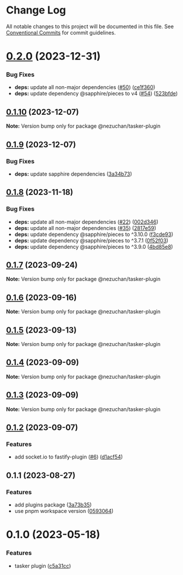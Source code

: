 # Change Log

All notable changes to this project will be documented in this file.
See [Conventional Commits](https://conventionalcommits.org) for commit guidelines.

# [0.2.0](https://github.com/NezuChan/library/compare/@nezuchan/tasker-plugin@0.1.10...@nezuchan/tasker-plugin@0.2.0) (2023-12-31)


### Bug Fixes

* **deps:** update all non-major dependencies ([#50](https://github.com/NezuChan/library/issues/50)) ([ce1f360](https://github.com/NezuChan/library/commit/ce1f36082841e6cb2040d7f4d6f34a1a7cd9cf23))
* **deps:** update dependency @sapphire/pieces to v4 ([#54](https://github.com/NezuChan/library/issues/54)) ([523bfde](https://github.com/NezuChan/library/commit/523bfdeb8ffdce7667bf7fd06a9466f201f71c50))





## [0.1.10](https://github.com/NezuChan/library/compare/@nezuchan/tasker-plugin@0.1.9...@nezuchan/tasker-plugin@0.1.10) (2023-12-07)

**Note:** Version bump only for package @nezuchan/tasker-plugin





## [0.1.9](https://github.com/NezuChan/library/compare/@nezuchan/tasker-plugin@0.1.8...@nezuchan/tasker-plugin@0.1.9) (2023-12-07)


### Bug Fixes

* **deps:** update sapphire dependencies ([3a34b73](https://github.com/NezuChan/library/commit/3a34b73e086a41be67e0c1b962bc7761033435f8))





## [0.1.8](https://github.com/NezuChan/library/compare/@nezuchan/tasker-plugin@0.1.7...@nezuchan/tasker-plugin@0.1.8) (2023-11-18)


### Bug Fixes

* **deps:** update all non-major dependencies ([#22](https://github.com/NezuChan/library/issues/22)) ([002d346](https://github.com/NezuChan/library/commit/002d3469048b0f2df180340b11fb76233f7deaaf))
* **deps:** update all non-major dependencies ([#35](https://github.com/NezuChan/library/issues/35)) ([2817e59](https://github.com/NezuChan/library/commit/2817e59f298aab90662d40eea94e2d80a8736241))
* **deps:** update dependency @sapphire/pieces to ^3.10.0 ([f3cde93](https://github.com/NezuChan/library/commit/f3cde93376026fd81465f915d3052e3721336efc))
* **deps:** update dependency @sapphire/pieces to ^3.7.1 ([0f52f03](https://github.com/NezuChan/library/commit/0f52f03d3357f0cebe1c541df748184f53b8d2c9))
* **deps:** update dependency @sapphire/pieces to ^3.9.0 ([4bd85e8](https://github.com/NezuChan/library/commit/4bd85e86b973bbdf1294e004c75836094ea85559))





## [0.1.7](https://github.com/NezuChan/library/compare/@nezuchan/tasker-plugin@0.1.6...@nezuchan/tasker-plugin@0.1.7) (2023-09-24)

**Note:** Version bump only for package @nezuchan/tasker-plugin





## [0.1.6](https://github.com/NezuChan/library/compare/@nezuchan/tasker-plugin@0.1.5...@nezuchan/tasker-plugin@0.1.6) (2023-09-16)

**Note:** Version bump only for package @nezuchan/tasker-plugin





## [0.1.5](https://github.com/NezuChan/library/compare/@nezuchan/tasker-plugin@0.1.4...@nezuchan/tasker-plugin@0.1.5) (2023-09-13)

**Note:** Version bump only for package @nezuchan/tasker-plugin





## [0.1.4](https://github.com/NezuChan/library/compare/@nezuchan/tasker-plugin@0.1.3...@nezuchan/tasker-plugin@0.1.4) (2023-09-09)

**Note:** Version bump only for package @nezuchan/tasker-plugin





## [0.1.3](https://github.com/NezuChan/library/compare/@nezuchan/tasker-plugin@0.1.2...@nezuchan/tasker-plugin@0.1.3) (2023-09-09)

**Note:** Version bump only for package @nezuchan/tasker-plugin





## [0.1.2](https://github.com/NezuChan/library/compare/@nezuchan/tasker-plugin@0.1.1...@nezuchan/tasker-plugin@0.1.2) (2023-09-07)


### Features

* add socket.io to fastify-plugin ([#6](https://github.com/NezuChan/library/issues/6)) ([d1acf54](https://github.com/NezuChan/library/commit/d1acf54389abf43d2f637667d4e593a1db0eff55))





## 0.1.1 (2023-08-27)


### Features

* add plugins package ([3a73b35](https://github.com/NezuChan/library/commit/3a73b35faa1c91c3396b3b3b5f23f1cb1b49c1ae))
* use pnpm workspace version ([0593064](https://github.com/NezuChan/library/commit/05930644af446f6d82511c1ce4d921e9f800f150))





# 0.1.0 (2023-05-18)


### Features

* tasker plugin ([c5a31cc](https://github.com/NezuChan/plugins/commit/c5a31cc267237cba2830743bed407fe5beb0c626))
